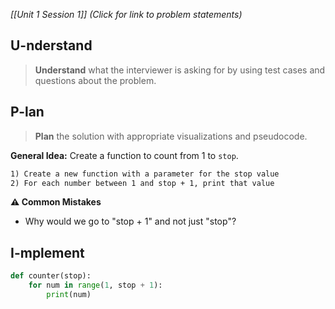*[[Unit 1 Session 1]] (Click for link to problem statements)*

## U-nderstand
 
> **Understand** what the interviewer is asking for by using test cases and questions about the problem.
  
## P-lan

> **Plan** the solution with appropriate visualizations and pseudocode.

**General Idea:** Create a function to count from 1 to `stop`.

```markdown
1) Create a new function with a parameter for the stop value
2) For each number between 1 and stop + 1, print that value
```

**⚠️ Common Mistakes**

- Why would we go to "stop + 1" and not just "stop"?

## I-mplement

```python
def counter(stop):
	for num in range(1, stop + 1):
		print(num)
```